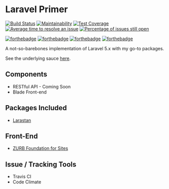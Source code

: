 # Laravel Primer

[![Build Status](https://travis-ci.org/RufusMbugua/laravel-primer.svg?branch=master)](https://travis-ci.org/RufusMbugua/laravel-primer)
[![Maintainability](https://api.codeclimate.com/v1/badges/a99a88d28ad37a79dbf6/maintainability)](https://codeclimate.com/github/codeclimate/codeclimate/maintainability)
[![Test Coverage](https://api.codeclimate.com/v1/badges/a99a88d28ad37a79dbf6/test_coverage)](https://codeclimate.com/github/codeclimate/codeclimate/test_coverage)
[![Average time to resolve an issue](http://isitmaintained.com/badge/resolution/rufusmbugua/laravel-primer.svg)](http://isitmaintained.com/project/rufusmbugua/laravel-primer "Average time to resolve an issue")
[![Percentage of issues still open](http://isitmaintained.com/badge/open/rufusmbugua/laravel-primer.svg)](http://isitmaintained.com/project/rufusmbugua/laravel-primer "Percentage of issues still open")

[![forthebadge](https://forthebadge.com/images/badges/powered-by-electricity.svg)](https://forthebadge.com)
[![forthebadge](https://forthebadge.com/images/badges/powered-by-netflix.svg)](https://forthebadge.com)
[![forthebadge](https://forthebadge.com/images/badges/built-with-love.svg)](https://forthebadge.com)
[![forthebadge](https://forthebadge.com/images/badges/built-with-science.svg)](https://forthebadge.com)

A not-so-barebones implementation of Laravel 5.x with my go-to packages. 

See the underlying sauce [here](README_Laravel.md).

## Components
+ RESTful API - Coming Soon
+ Blade Front-end

## Packages Included

+ [Larastan](https://github.com/nunomaduro/larastan)

## Front-End

+ [ZURB Foundation for Sites](https://foundation.zurb.com/sites.html)

## Issue / Tracking Tools

+ Travis CI
+ Code Climate